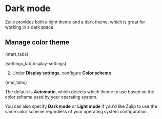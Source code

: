 # Dark mode

Zulip provides both a light theme and a dark theme, which is great
for working in a dark space.

## Manage color theme

{start_tabs}

{settings_tab|display-settings}

2. Under **Display settings**, configure **Color scheme**.

{end_tabs}

The default is **Automatic**, which detects which theme to use based
on the color scheme used by your operating system.

You can also specify **Dark mode** or **Light mode** if you'd like
Zulip to use the same color scheme regardless of your operating system
configuration.
